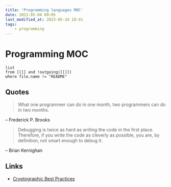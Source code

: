 ```yaml
---
title: 'Programming languages MOC'
date: 2023-05-04 09:05
last_modified_at: 2023-05-24 10:41
tags:
    - programming
---
```


# Programming MOC

```dataview
list
from [[]] and !outgoing([[]])
where file.name != "README"
```

## Quotes

> What one programmer can do in one month, two programmers can do in two months.
 
– Frederick P. Brooks

> Debugging is twice as hard as writing the code in the first place. Therefore, if you write the code as cleverly as possible, you are, by definition, not smart enough to debug it.

– Brian Kernighan

## Links

-   [Cryptographic Best Practices](https://gist.github.com/atoponce/07d8d4c833873be2f68c34f9afc5a78a)
